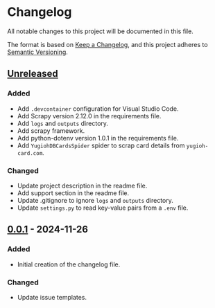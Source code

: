 # Changelog

All notable changes to this project will be documented in this file.

The format is based on [Keep a Changelog](https://keepachangelog.com/en/1.0.0/), and this project adheres to [Semantic Versioning](https://semver.org/spec/v2.0.0.html).

## [Unreleased]

### Added
- Add `.devcontainer` configuration for Visual Studio Code.
- Add Scrapy version 2.12.0 in the requirements file.
- Add `logs` and `outputs` directory.
- Add scrapy framework.
- Add python-dotenv version 1.0.1 in the requirements file.
- Add `YugiohDBCardsSpider` spider to scrap card details from `yugioh-card.com`.

### Changed
- Update project description in the readme file.
- Add support section in the readme file.
- Update .gitignore to ignore `logs` and `outputs` directory.
- Update `settings.py` to read key-value pairs from a `.env` file.

## [0.0.1] - 2024-11-26

### Added
- Initial creation of the changelog file.

### Changed
- Update issue templates.

[Unreleased]: https://github.com/bert-cafecito/millennium-scraper/compare/0.0.1...HEAD
[0.0.1]: https://github.com/bert-cafecito/millennium-scraper/releases/tag/0.0.1